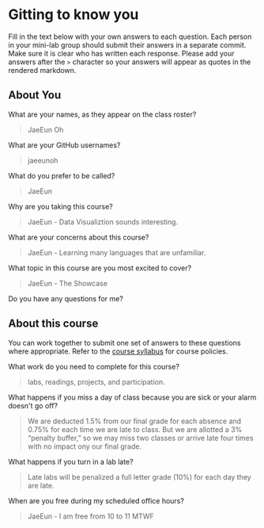 # Gitting to know you
Fill in the text below with your own answers to each question. Each person in your mini-lab group should submit their answers in a separate commit. Make sure it is clear who has written each response. Please add your answers after the `>` character so your answers will appear as quotes in the rendered markdown.

## About You
What are your names, as they appear on the class roster?
> JaeEun Oh

What are your GitHub usernames?
> jaeeunoh

What do you prefer to be called?
> JaeEun 

Why are you taking this course?
> JaeEun - Data Visualiztion sounds interesting. 

What are your concerns about this course?
> JaeEun - Learning many languages that are unfamiliar. 

What topic in this course are you most excited to cover?
> JaeEun - The Showcase 

Do you have any questions for me?
> 

## About this course
You can work together to submit one set of answers to these questions where appropriate. Refer to the [course syllabus](http://www.cs.grinnell.edu/~curtsinger/teaching/2017S/CSC395/syllabus/) for course policies.

What work do you need to complete for this course?
> labs, readings, projects, and participation.

What happens if you miss a day of class because you are sick or your alarm doesn't go off?
> We are deducted 1.5% from our final grade for each absence and 0.75% for each time we are late to class. But we are allotted a 3% “penalty buffer,” so we may miss two classes or arrive late four times with no impact ony our final grade. 

What happens if you turn in a lab late?
> Late labs will be penalized a full letter grade (10%) for each day they are late.

When are you free during my scheduled office hours?
> JaeEun - I am free from 10 to 11 MTWF
